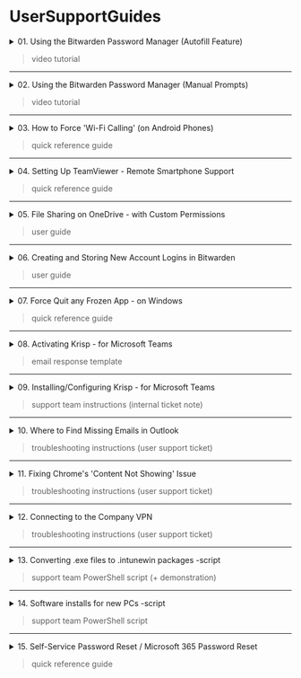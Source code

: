 # UserSupportGuides

<details><summary>01. Using the Bitwarden Password Manager (Autofill Feature) </summary>



</details>

> video tutorial

---

<details><summary>02. Using the Bitwarden Password Manager (Manual Prompts) </summary>



</details>

> video tutorial

---

<details><summary>03. How to Force 'Wi-Fi Calling' (on Android Phones) </summary>

![Diagram](TeamViewer-RemotePhoneSupport.png)

</details>

> quick reference guide

---

<details><summary>04. Setting Up TeamViewer - Remote Smartphone Support </summary>



</details>

> quick reference guide

---

<details><summary>05. File Sharing on OneDrive - with Custom Permissions </summary>



</details>

> user guide

---

<details><summary>06. Creating and Storing New Account Logins in Bitwarden </summary>



</details>

> user guide

---

<details><summary>07. Force Quit any Frozen App - on Windows </summary>



</details>

> quick reference guide

---

<details><summary>08. Activating Krisp - for Microsoft Teams </summary>



</details>

> email response template

---

<details><summary>09. Installing/Configuring Krisp - for Microsoft Teams </summary>



</details>

> support team instructions (internal ticket note)

---

<details><summary>10. Where to Find Missing Emails in Outlook </summary>



</details>

> troubleshooting instructions (user support ticket)

---

<details><summary>11. Fixing Chrome's 'Content Not Showing' Issue </summary>



</details>

> troubleshooting instructions (user support ticket)

---

<details><summary>12. Connecting to the Company VPN </summary>



</details>

> troubleshooting instructions (user support ticket)

---

<details><summary>13. Converting .exe files to .intunewin packages -script </summary>



</details>

> support team PowerShell script (+ demonstration)

---

<details><summary>14. Software installs for new PCs -script </summary>

<ins>Setup new windows device (Winget)</ins>

```powershell
#Install Winget - Windows Package Manager

# Get latest download url
$progressPreference = 'silentlyContinue'
$latestWingetMsixBundleUri = $(Invoke-RestMethod https://api.github.com/repos/microsoft/winget-cli/releases/latest).assets.browser_download_url | Where-Object {$_.EndsWith(".msixbundle")}
$latestWingetMsixBundle = $latestWingetMsixBundleUri.Split("/")[-1]

# Download Visual C++ Runtime and Winget packages
Write-Information "Downloading winget to artifacts directory..."
Invoke-WebRequest -Uri $latestWingetMsixBundleUri -OutFile "./$latestWingetMsixBundle"
Invoke-WebRequest -Uri https://aka.ms/Microsoft.VCLibs.x64.14.00.Desktop.appx -OutFile Microsoft.VCLibs.x64.14.00.Desktop.appx

# Install Visual C++ Runtime and Winget packages
Add-AppxPackage Microsoft.VCLibs.x64.14.00.Desktop.appx
Add-AppxPackage $latestWingetMsixBundle

```

<ins>Setup new windows device (App installs) </ins>

```powershell
#Automate installation of essential applications | Winget
#Author: Sim Cmngs

# Function to install an application using Winget
function Install-App {
    param (
        [string]$appName
    )
    
    Write-Host "Installing $appName..."
    try {
        winget install --id=$appName --silent --accept-package-agreements --accept-source-agreements
        Write-Host "$appName installed successfully."
    } catch {
        Write-Host "Failed to install $appName. Error: $_" -ForegroundColor Red
    }
}

# List of essential apps to install (edit list if needed)
$applications = @(
    # Web Browsers
    "Google.Chrome",
    "Mozilla.Firefox",
    
    # Security and Antivirus
    "Bitdefender.Bitdefender",
    "Bitwarden.Bitwarden",

    # System Monitoring and Maintenance
    "BleachBit.BleachBit",
    "Klocman.BulkCrapUninstaller",
    "CPUID.HWMonitor",

    # Office and Productivity
    "ONLYOFFICE.DesktopEditors",
    "Adobe.Acrobat.Reader.64-bit",

    # Remote Access and Support
    "TeamViewer.TeamViewer",

    # Communication Tools
    "Microsoft.Teams",
    "Zoom.Zoom",
    "Discord.Discord",

    # Media
    "Audacity.Audacity",
    "CodecGuide.K-LiteCodecPack.Full",
    "VideoLAN.VLC",
    "NGWIN.PicPick",

    # Backup Solutions
    "Google.GoogleDrive",
    "Microsoft.OneDrive",

    # Runtimes
    "abbodi1406.vcredist",
    "Microsoft.DotNet.Runtime.8",
    "Microsoft.DotNet.DesktopRuntime.8",

    # File Management and Compression
    "7zip.7zip",
    "RARLab.WinRAR",

    # Utilities
    "AdrienAllard.FileConverter",
    "Microsoft.PowerToys"
)

# Install each application
foreach ($app in $applications) {
    Install-App -appName $app
}

Write-Host "All essential applications have been installed."

```

</details>

> support team PowerShell script

---

<details><summary>15. Self-Service Password Reset / Microsoft 365 Password Reset</summary>

Setup Self-Service Password Reset (Microsoft 365)

Resetting your Microsoft 365 Password - with SSPR Activated

</details>

> quick reference guide 

